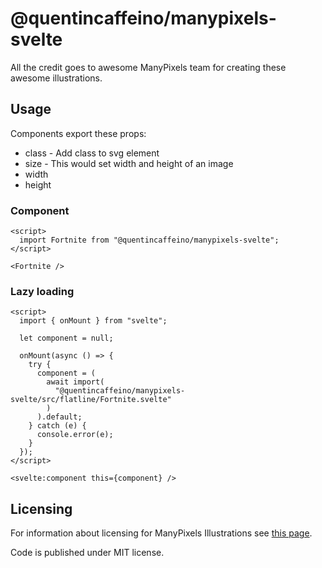 # @quentincaffeino/manypixels-svelte

All the credit goes to awesome ManyPixels team for creating these awesome illustrations.

## Usage

Components export these props:

- class - Add class to svg element
- size - This would set width and height of an image
- width
- height

### Component

```svelte
<script>
  import Fortnite from "@quentincaffeino/manypixels-svelte";
</script>

<Fortnite />
```

### Lazy loading

```svelte
<script>
  import { onMount } from "svelte";

  let component = null;

  onMount(async () => {
    try {
      component = (
        await import(
          "@quentincaffeino/manypixels-svelte/src/flatline/Fortnite.svelte"
        )
      ).default;
    } catch (e) {
      console.error(e);
    }
  });
</script>

<svelte:component this={component} />
```

## Licensing

For information about licensing for ManyPixels Illustrations see [this page](https://www.manypixels.co/gallery).

Code is published under MIT license.
